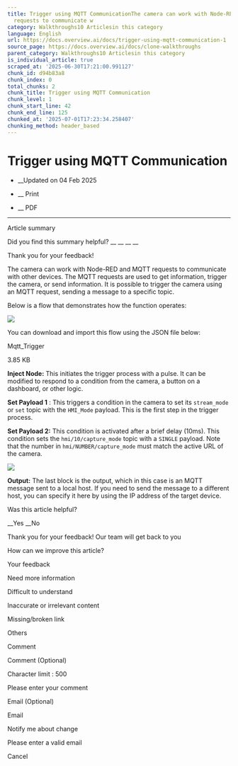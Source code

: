 ```yaml
---
title: Trigger using MQTT CommunicationThe camera can work with Node-RED and MQTT
  requests to communicate w
category: Walkthroughs10 Articlesin this category
language: English
url: https://docs.overview.ai/docs/trigger-using-mqtt-communication-1
source_page: https://docs.overview.ai/docs/clone-walkthroughs
parent_category: Walkthroughs10 Articlesin this category
is_individual_article: true
scraped_at: '2025-06-30T17:21:00.991127'
chunk_id: d94b83a8
chunk_index: 0
total_chunks: 2
chunk_title: Trigger using MQTT Communication
chunk_level: 1
chunk_start_line: 42
chunk_end_line: 125
chunked_at: '2025-07-01T17:23:34.258407'
chunking_method: header_based
---
```


# Trigger using MQTT Communication

  *  __Updated on 04 Feb 2025



  *  __ Print

  * __ PDF




* * *

Article summary

Did you find this summary helpful?  __ __ __ __

Thank you for your feedback\!

The camera can work with Node-RED and MQTT requests to communicate with other devices. The MQTT requests are used to get information, trigger the camera, or send information. It is possible to trigger the camera using an MQTT request, sending a message to a specific topic.

Below is a flow that demonstrates how the function operates:

![](https://cdn.document360.io/863daf20-40fe-49e9-9c91-e3c6cfba55d1/Images/Documentation/image\(110\).png)

  
You can download and import this flow using the JSON file below:

[](https://cdn.document360.io/863daf20-40fe-49e9-9c91-e3c6cfba55d1/Images/Documentation/Mqtt_Trigger\(2\).json)Mqtt\_Trigger

3.85 KB

**Inject Node:** This initiates the trigger process with a pulse. It can be modified to respond to a condition from the camera, a button on a dashboard, or other logic.

**Set Payload 1** : This triggers a condition in the camera to set its `stream_mode` or `set` topic with the `HMI_Mode` payload. This is the first step in the trigger process.

**Set Payload 2:** This condition is activated after a brief delay \(10ms\). This condition sets the `hmi/10/capture_mode` topic with a `SINGLE` payload. Note that the number in `hmi/NUMBER/capture_mode` must match the active URL of the camera.  
  
![](https://cdn.document360.io/863daf20-40fe-49e9-9c91-e3c6cfba55d1/Images/Documentation/image\(112\).png)

**Output:** The last block is the output, which in this case is an MQTT message sent to a local host. If you need to send the message to a different host, you can specify it here by using the IP address of the target device.

Was this article helpful?

__Yes __No

Thank you for your feedback\! Our team will get back to you

How can we improve this article?

Your feedback

Need more information

Difficult to understand

Inaccurate or irrelevant content

Missing/broken link

Others

Comment

Comment \(Optional\)

Character limit : 500

Please enter your comment

Email \(Optional\)

Email

Notify me about change  


Please enter a valid email

Cancel
